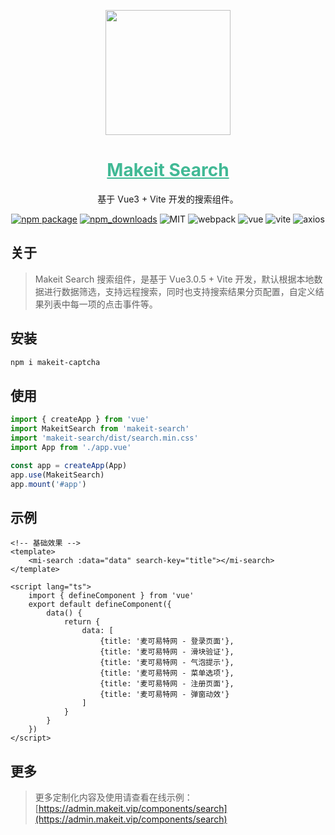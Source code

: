 <p align="center">
    <a href="https://admin.makeit.vip/">
        <img width="200" src="https://file.makeit.vip/MIIT/M00/00/00/ajRkHV_pUyOALE2LAAAtlj6Tt_s370.png">
    </a>
</p>

<h1 align="center" color="green">
    <a href="https://admin.makeit.vip/components/search" target="_blank" style="color: #41b995">
        Makeit Search
    </a>
</h1>

<div align="center">
基于 Vue3 + Vite 开发的搜索组件。

[![npm package](https://img.shields.io/npm/v/makeit-search.svg?style=flat-square)](https://www.npmjs.org/package/makeit-search)
[![npm_downloads](http://img.shields.io/npm/dm/makeit-search.svg?style=flat-square)](http://www.npmtrends.com/makeit-search)
![MIT](https://img.shields.io/badge/license-MIT-ff69b4.svg)
![webpack](https://img.shields.io/badge/webpack-5.14.0-orange.svg)
![vue](https://img.shields.io/badge/vue-3.0.5-green.svg)
![vite](https://img.shields.io/badge/vite-1.0.0-yellow.svg)
![axios](https://img.shields.io/badge/axios-0.21.1-red.svg)
</div>

## 关于

> Makeit Search 搜索组件，是基于 Vue3.0.5 + Vite 开发，默认根据本地数据进行数据筛选，支持远程搜索，同时也支持搜索结果分页配置，自定义结果列表中每一项的点击事件等。

## 安装

```bash
npm i makeit-captcha
```

## 使用
```ts
import { createApp } from 'vue'
import MakeitSearch from 'makeit-search'
import 'makeit-search/dist/search.min.css'
import App from './app.vue'

const app = createApp(App)
app.use(MakeitSearch)
app.mount('#app')
```

## 示例
```vue
<!-- 基础效果 -->
<template>
    <mi-search :data="data" search-key="title"></mi-search>
</template>

<script lang="ts">
    import { defineComponent } from 'vue'
    export default defineComponent({
        data() {
            return {
                data: [
                    {title: '麦可易特网 - 登录页面'},
                    {title: '麦可易特网 - 滑块验证'},
                    {title: '麦可易特网 - 气泡提示'},
                    {title: '麦可易特网 - 菜单选项'},
                    {title: '麦可易特网 - 注册页面'},
                    {title: '麦可易特网 - 弹窗动效'}
                ]
            }
        }
    })
</script>
```

## 更多
> 更多定制化内容及使用请查看在线示例：[https://admin.makeit.vip/components/search](https://admin.makeit.vip/components/search)